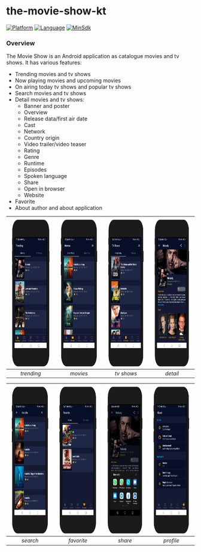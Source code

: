 # the-movie-show-kt

[![Platform](https://img.shields.io/badge/platform-Android-green)](https://github.com/yumtaufikhidayat/the-movie-show-kt/blob/main/build.gradle)
[![Language](https://img.shields.io/badge/language-Kotlin-blue)](https://github.com/yumtaufikhidayat/the-movie-show-kt/blob/main/build.gradle)
[![MinSdk](https://img.shields.io/badge/minsdk-23-red)](https://github.com/yumtaufikhidayat/the-movie-show-kt/blob/main/build.gradle)

### Overview
The Movie Show is an Android application as catalogue movies and tv shows. It has various features:
- Trending movies and tv shows
- Now playing movies and upcoming movies
- On airing today tv shows and popular tv shows
- Search movies and tv shows
- Detail movies and tv shows:
    - Banner and poster
    - Overview
    - Release data/first air date
    - Cast
    - Network
    - Country origin
    - Video trailer/video teaser
    - Rating
    - Genre
    - Runtime
    - Episodes
    - Spoken language
    - Share
    - Open in browser
    - Website
- Favorite
- About author and about application

|<img src=trending.png align="center" height="400" width="180" ></a> |<img src=movies.png  align="center" height="400" width="180" ></a>|<img src=tvshows.png  align="center" height="400" width="180" ></a>|<img src=detail.png  align="center" height="400" width="180" ></a>
|:-----------:|:--------:|:--------:|:--------:|
| *trending* | *movies* | *tv shows* | *detail* |

|<img src=search.png align="center" height="400" width="180" ></a> |<img src=favorite.png  align="center" height="400" width="180" ></a>|<img src=share.png  align="center" height="400" width="180" ></a>|<img src=profile.png  align="center" height="400" width="180" ></a>
|:-----------:|:--------:|:--------:|:--------:|
| *search* | *favorite* | *share* | *profile* |
